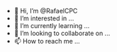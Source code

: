 - 👋 Hi, I’m @RafaelCPC
- 👀 I’m interested in ...
- 🌱 I’m currently learning ...
- 💞️ I’m looking to collaborate on ...
- 📫 How to reach me ...

<!---
RafaelCPC/RafaelCPC is a ✨ special ✨ repository because its `README.md` (this file) appears on your GitHub profile.
You can click the Preview link to take a look at your changes.
--->
